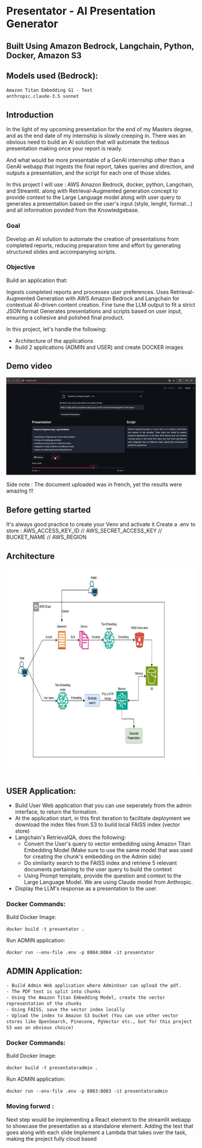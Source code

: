 # Presentator - AI Presentation Generator
## Built Using Amazon Bedrock, Langchain, Python, Docker, Amazon S3
## Models used (Bedrock):
    
    Amazon Titan Embedding G1 - Text
    anthropic.claude-3.5 sonnet

## Introduction


In the light of my upcoming presentation for the end of my Masters degree, and as the end date of my internship is slowly creeping in. There was an obvious need to build an AI solution that will automate the tedious presentation making once your report is ready. 

And what would be more presentable of a GenAI internship other than a GenAI webapp that ingests the final report, takes queries and direction, and outputs a presentation, and the script for each one of those slides. 

In this project I will use : AWS Amazon Bedrock, docker, python, Langchain, and Streamlit. along with Retrieval-Augmented generation concept to provide context to the Large Language model along with user query to generates a presentation based on the user's input (style, lenght, format...) and all information povided from the Knowledgebase.

### Goal
Develop an AI solution to automate the creation of presentations from completed reports, reducing preparation time and effort by generating structured slides and accompanying scripts.

### Objective
Build an application that:

Ingests completed reports and processes user preferences.
Uses Retrieval-Augmented Generation with AWS Amazon Bedrock and Langchain for contextual AI-driven content creation.
Fine tune the LLM output to fit a strict JSON format
Generates presentations and scripts based on user input, ensuring a cohesive and polished final product.



In this project, let's handle the following:
- Architecture of the applications
- Build 2 applications (ADMIN and USER) and create DOCKER images 

## Demo video



[![Demo Video](Presentator_thumbnail.jpg)](https://github.com/user-attachments/assets/ff34f261-a2a1-4f5b-aa1b-2b5d66779d7e)


Side note : The document uploaded was in french, yet the results were amazing !!!


## Before getting started
It's always good practice to create your Venv and activate it
Create a .env to store :  AWS_ACCESS_KEY_ID // AWS_SECRET_ACCESS_KEY // BUCKET_NAME // AWS_REGION

## Architecture

<img src="Presentator_architeture.jpg" width="750" height="550"  title="Project architecture">


  



## USER Application:
  - Build User Web application that you can use seperately from the admin interface, to return the formation.
  - At the application start, in this first iteration to facilitate deployment we download the index files from S3 to build local FAISS index (vector store)
  - Langchain's RetrievalQA, does the following:
     - Convert the User's query to vector embedding using Amazon Titan Embedding Model (Make sure to use the same model that was used for creating the chunk's embedding on the Admin side)
    - Do similarity search to the FAISS index and retrieve 5 relevant documents pertaining to the user query to build the context
    - Using Prompt template, provide the question and context to the Large Language Model. We are using Claude model from Anthropic.
   -  Display the LLM's response as a presentation to the user.

### Docker Commands:

  Build Docker Image:
  
  `docker build -t presentator .`

  Run ADMIN application:
  
  `docker run --env-file .env -p 8084:8084 -it presentator`





## ADMIN Application:
    - Build Admin Web application where AdminUser can upload the pdf.
    - The PDF text is split into chunks
    - Using the Amazon Titan Embedding Model, create the vector representation of the chunks
    - Using FAISS, save the vector index locally
    - Upload the index to Amazon S3 bucket (You can use other vector stores like OpenSearch, Pinecone, PgVector etc., but for this project S3 was an obvious choice)

### Docker Commands:

  Build Docker Image:
  
  `docker build -t presentatoradmin . `

  Run ADMIN application:
  
  `docker run --env-file .env -p 8083:8083 -it presentatoradmin`



### Moving forwrd : 

  Next step would be implementing a React element to the streamlit webapp to showcase the presentation as a standalone element. 
  Adding the text that goes along with each slide
  Implement a Lambda that takes over the task, making the project fully cloud based





